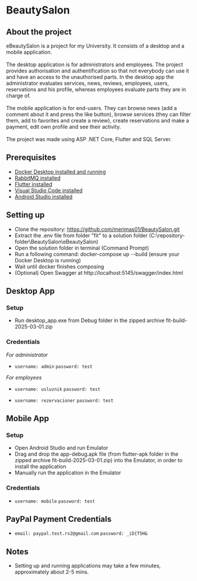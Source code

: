 # BeautySalon

## About the project

eBeautySalon is a project for my University. It consists of a desktop and a mobile application. 
<br>
<br>
The desktop application is for administrators and employees. The project provides authorisation and authentification so that not everybody can use it and have an access to the unauthorised parts. In the desktop app the administrator evaluates services, news, reviews, employees, users, reservations and his profile, whereas employees evaluate parts they are in charge of.
<br>
<br>
The mobile application is for end-users. They can browse news (add a comment about it and press the like button), browse services (they can filter them, add to favorites and create a review), create reservations and make a payment, edit own profile and see their activity.
<br>
<br>
The project was made using ASP .NET Core, Flutter and SQL Server.

## Prerequisites

- [Docker Desktop installed and running](https://www.docker.com/products/docker-desktop/)
- [RabbitMQ installed](https://www.rabbitmq.com/docs/install-windows#installer)
- [Flutter installed](https://docs.flutter.dev/get-started/install/windows)
- [Visual Studio Code installed](https://code.visualstudio.com/download)
- [Android Studio installed](https://docs.flutter.dev/get-started/install/windows/mobile)

## Setting up 

- Clone the repository: https://github.com/merimas01/BeautySalon.git 
- Extract the .env file from folder "fit" to a solution folder (C:\repository-folder\BeautySalon\eBeautySalon)
- Open the solution folder in terminal (Command Prompt)
- Run a following command: docker-compose up --build (ensure your Docker Desktop is running)
- Wait until docker finishes composing
- (Optional) Open Swagger at http://localhost:5145/swagger/index.html 

## Desktop App

### Setup

- Run desktop_app.exe from Debug folder in the zipped archive fit-build-2025-03-01.zip

### Credentials

*For administrator*

- `username: admin` `password: test`

*For employees*

- `username: usluznik` `password: test`

- `username: rezervacioner` `password: test`

## Mobile App

### Setup

- Open Android Studio and run Emulator
- Drag and drop the app-debug.apk file (from flutter-apk folder in the zipped archive fit-build-2025-03-01.zip) into the Emulator, in order to install the application
- Manually run the application in the Emulator

### Credentials

- `username: mobile` `password: test`

## PayPal Payment Credentials

- `email: paypal.test.rs2@gmail.com` `password: _iD{T5H&`

## Notes

- Setting up and running applications may take a few minutes, approximately about 2-5 mins.